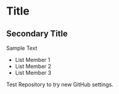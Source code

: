 # Title

## Secondary Title

Sample Text

 - List Member 1 
 - List Member 2 
 - List Member 3

Test Repository to try new GitHub settings.
